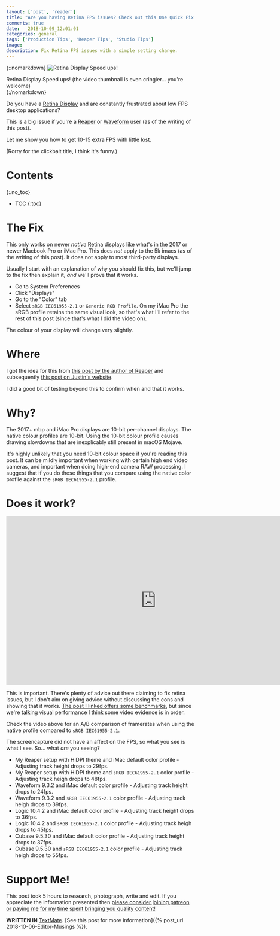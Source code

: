 ```yaml
---
layout: ['post', 'reader']
title: "Are you having Retina FPS issues? Check out this One Quick Fix that Apple doesn't want you to know about!"
comments: true
date:   2018-10-09_12:01:01 
categories: general
tags: ['Production Tips', 'Reaper Tips', 'Studio Tips']
image:
description: Fix Retina FPS issues with a simple setting change.
---
```


{::nomarkdown}
  <img src="/assets/General/Retina.png" alt="Retina Display Speed ups!">
  <div class="image-caption">Retina Display Speed ups! (the video thumbnail is even cringier... you're welcome)</div>
{:/nomarkdown}


Do you have a [Retina Display](https://en.wikipedia.org/wiki/Retina_display) and are constantly frustrated about low FPS desktop applications?

This is a big issue if you're a [Reaper](https://www.reaper.fm) or [Waveform](https://www.tracktion.com/products/waveform) user (as of the writing of this post).

Let me show you how to get 10-15 extra FPS with little lost.

(Rorry for the clickbait title, I think it's funny.)

<!--more-->



# Contents
{:.no_toc}
* TOC
{:toc}

# The Fix

This only works on newer _native_ Retina displays like what's in the 2017 or newer Macbook Pro or iMac Pro. This does _not_ apply to the 5k imacs (as of the writing of this post). It does not apply to most third-party displays.

Usually I start with an explanation of why you should fix this, but we'll jump to the fix then explain it, _and_ we'll prove that it works.

* Go to System Preferences
* Click "Displays"
* Go to the "Color" tab
* Select `sRGB IEC61955-2.1` or `Generic RGB Profile`. On my iMac Pro the sRGB profile retains the same visual look, so that's what I'll refer to the rest of this post (since that's what I did the video on).

The colour of your display will change very slightly.

# Where

I got the idea for this from [this post by the author of Reaper](https://forum.cockos.com/showpost.php?p=1796064&postcount=40) and subsequently [this post on Justin's website](https://user.cockos.com/~deadbeef/index.php?article=697).

I did a good bit of testing beyond this to confirm when and that it works.

# Why?

The 2017+ mbp and iMac Pro displays are 10-bit per-channel displays. The native colour profiles are 10-bit. Using the 10-bit colour profile causes drawing slowdowns that are inexplicably still present in macOS Mojave.

It's highly unlikely that you need 10-bit colour space if you're reading this post. It can be mildly important when working with certain high end video cameras, and important when doing high-end camera RAW processing. I suggest that if you do these things that you compare using the native color profile against the `sRGB IEC61955-2.1` profile.

# Does it work?

<iframe width="800" height="450" src="https://www.youtube.com/embed/RZtfpfRYu4g" frameborder="0" allow="autoplay; encrypted-media" allowfullscreen></iframe>

This is important. There's plenty of advice out there claiming to fix retina issues, but I don't aim on giving advice without discussing the cons and showing that it works. [The post I linked offers some benchmarks](https://user.cockos.com/~deadbeef/index.php?article=697), but since we're talking visual performance I think some video evidence is in order.

Check the video above for an A/B comparison of framerates when using the native profile compared to `sRGB IEC61955-2.1`.

The screencapture did not have an affect on the FPS, so what you see is what I see. So... what _are_ you seeing?

* My Reaper setup with HiDPI theme and iMac default color profile - Adjusting track height drops to 29fps.
* My Reaper setup with HiDPI theme and `sRGB IEC61955-2.1` color profile - Adjusting track heigh drops to 48fps.
* Waveform 9.3.2 and iMac default color profile - Adjusting track height drops to 24fps.
* Waveform 9.3.2 and `sRGB IEC61955-2.1` color profile - Adjusting track heigh drops to 39fps.
* Logic 10.4.2 and iMac default color profile - Adjusting track height drops to 36fps.
* Logic 10.4.2 and `sRGB IEC61955-2.1` color profile - Adjusting track heigh drops to 45fps.
* Cubase 9.5.30 and iMac default color profile - Adjusting track height drops to 37fps.
* Cubase 9.5.30 and `sRGB IEC61955-2.1` color profile - Adjusting track heigh drops to 55fps.

# Support Me!

This post took 5 hours to research, photograph, write and edit. If you appreciate the information presented then <a href="/DonateNow/">please consider joining patreon or paying me for my time spent bringing you quality content!</a>






**WRITTEN IN** [TextMate](https://macromates.com). [See this post for more information]({% post_url 2018-10-06-Editor-Musings %}).

